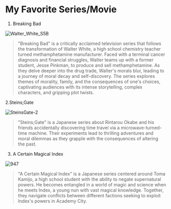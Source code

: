 # My Favorite Series/Movie
1. Breaking Bad

![Walter_White_S5B](https://github.com/Rolen2/app-dev/assets/168875785/a78e21f1-25dc-46c1-b72e-0d63e4d959da)

> "Breaking Bad" is a critically acclaimed television series that follows the transformation of Walter White, a high school chemistry teacher turned methamphetamine manufacturer. Faced with a terminal cancer diagnosis and financial struggles, Walter teams up with a former student, Jesse Pinkman, to produce and sell methamphetamine. As they delve deeper into the drug trade, Walter's morals blur, leading to a journey of moral decay and self-discovery. The series explores themes of morality, family, and the consequences of one's choices, captivating audiences with its intense storytelling, complex characters, and gripping plot twists.

2.Steins;Gate

![SteinsGate-2](https://github.com/Rolen2/app-dev/assets/168875785/1a2b620c-179e-48cf-ba5b-8afd2a0ec89f)

> "Steins;Gate" is a Japanese series about Rintarou Okabe and his friends accidentally discovering time travel via a microwave-turned-time machine. Their experiments lead to thrilling adventures and moral dilemmas as they grapple with the consequences of altering the past.

3. A Certain Magical Index

![947](https://github.com/Rolen2/app-dev/assets/168875785/f068f3e8-836c-4c8d-afce-d018a92b6d6e)

> "A Certain Magical Index" is a Japanese series centered around Toma Kamijo, a high school student with the ability to negate supernatural powers. He becomes entangled in a world of magic and science when he meets Index, a young nun with vast magical knowledge. Together, they navigate conflicts between different factions seeking to exploit Index's powers in Academy City.
